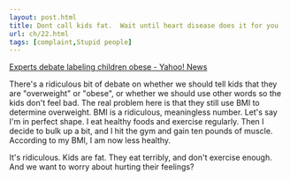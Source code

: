 ```yaml
---
layout: post.html
title: Dont call kids fat.  Wait until heart disease does it for you
url: ch/22.html
tags: [complaint,Stupid people]
---
```

[Experts debate labeling children obese - Yahoo! News](http://news.yahoo.com/s/ap/20060703/ap_on_he_me/diet_obese_or_not)

There's a ridiculous bit of debate on whether we should tell kids that they are "overweight" or "obese", or whether we should use other words so the kids don't feel bad. The real problem here is that they still use BMI to determine overweight. BMI is a ridiculous, meaningless number. Let's say I'm in perfect shape. I eat healthy foods and exercise regularly. Then I decide to bulk up a bit, and I hit the gym and gain ten pounds of muscle. According to my BMI, I am now less healthy.

It's ridiculous. Kids are fat. They eat terribly, and don't exercise enough. And we want to worry about hurting their feelings?
